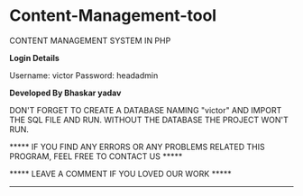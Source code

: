 # Content-Management-tool
CONTENT MANAGEMENT SYSTEM IN PHP

**Login Details**

Username: victor
Password: headadmin

**Developed By Bhaskar yadav**

DON'T FORGET TO CREATE A DATABASE NAMING "victor" AND IMPORT THE SQL FILE AND RUN.
WITHOUT THE DATABASE THE PROJECT WON'T RUN.

***** IF YOU FIND ANY ERRORS OR ANY PROBLEMS RELATED THIS PROGRAM, FEEL FREE TO CONTACT US *****  


***** LEAVE A COMMENT IF YOU LOVED OUR WORK *****


***** 
